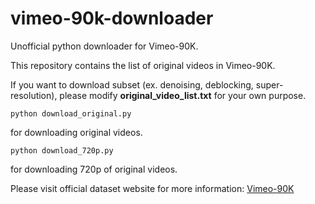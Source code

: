 vimeo-90k-downloader
====================

Unofficial python downloader for Vimeo-90K.

This repository contains the list of original videos in Vimeo-90K.

If you want to download subset (ex. denoising, deblocking, super-resolution), please modify **original_video_list.txt** for your own purpose.

```
python download_original.py
```
for downloading original videos. 
```
python download_720p.py
```
for downloading 720p of original videos.

Please visit official dataset website for more information: [Vimeo-90K](http://toflow.csail.mit.edu/)
